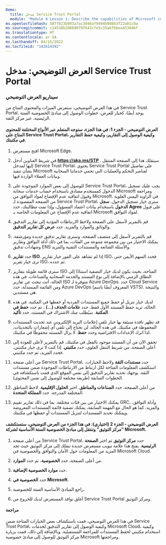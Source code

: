 ```yaml
---
Demo:
  title: مدخل Service Trust Portal
  module: 'Module 4 Lesson 1: Describe the capabilities of Microsoft compliance solutions: Describe the compliance management capabilities of Microsoft'
ms.openlocfilehash: 587f823b993a7ac3046af9494b90883f22a01c8a
ms.sourcegitcommit: c14538b208890797642cfe5c35abf6bea45364bf
ms.translationtype: HT
ms.contentlocale: ar-SA
ms.lasthandoff: 04/15/2022
ms.locfileid: "142614392"
---
```

# <a name="demo-service-trust-portal"></a>العرض التوضيحي: مدخل Service Trust Portal

### <a name="demo-scenario"></a>سيناريو العرض التوضيحي

في هذا العرض التوضيحي، ستعرض الميزات والمحتوى المتاح من Service Trust Portal. يوجد أيضًا، كخيار للعرض، خطوات الوصول إلى مبادئ الخصوصية الستة الرئيسية، عبر مركز الثقة.

#### <a name="demo-part-1-in-this-part-you-will-walk-the-learner-through-the-different-types-of-content-available-on-the-service-trust-portal-how-to-access-reports-and-how-to-save-reports-to-your-library"></a>العرض التوضيحي - الجزء 1: في هذا الجزء، ستوجه المتعلم عبر الأنواع المختلفة للمحتوى المتاح على Service Trust Portal، وكيفية الوصول إلى التقارير، وكيفية حفظ التقارير في مكتبتك. 

1. افتح مستعرض Microsoft Edge.

1. في شريط العناوين أدخل **https://aka.ms/STP** .  سينقلك هذا إلى الصفحة المنتقل إليها لمدخل Service Trust Portal. يحتوي Service Trust Portal على تفاصيل بشأن تنفيذ Microsoft لعناصر التحكم والعمليات التي تحمي خدماتنا السحابية وبيانات العملاء الواردة فيها. 

1. للوصول إلى بعض الموارد الموجودة على Service Trust Portal، يجب عليك تسجيل الدخول كمستخدم مصادق باستخدام حساب خدمات سحابة Microsoft ومراجعة وقبول اتفاقية عدم الإفصاح لمواد التوافق من Microsoft. في الزاوية اليمنى العلوية من الصفحة المقصودة لـ Service Trust Portal، سترى خيار تسجيل الدخول.  **سجل الدخول** باستخدام بيانات اعتماد المسؤول، وإذا تمت مطالبتك، حدد **Agree** على قبول اتفاقية عدم الإفصاح عن المعلومات الخاصة بـ Microsoft لمواد التوافق.

1. قم بالتمرير لأسفل على الصفحة ولاحظ الارتباطات المؤدية إلى تقارير التدقيق والوثائق والموارد والمزيد.  حدد **عرض كل تقارير التدقيق**.

1. قم بالتمرير لأسفل إلى منتصف الصفحة، وسترى تقارير تدقيق جديدة ومؤرشفة.  يمكنك الاختيار من بين مجموعة متنوعة من الفئات، بما في ذلك أدلة التوافق وتقارير وشهادات تدقيق ENS والأسئلة الشائعة والمستندات التقنية والمزيد.

1. حدد **تقارير ISO**.  إذا لم تشاهد على الفور خيار تقارير ISO، فحدد السهم الأيمن حتى ترى خيار تقرير ISO، ثم حدده.

1. سترى قائمة طويلة بتقارير ISO المتاحة، بحيث يكون لديك خيار التصفية استنادًا إلى النطاق الزمني بالإضافة إلى نوع المستند والخدمة السحابية والصناعات.  في هذه الحالة، أنت تبحث عن تقارير ISO متوفرة لـ Azure DevOps.  حدد Cloud Service ومن القائمة المنسدلة، حدد Azure DevOps (المعروف أيضًا باسم VSTS).  والنتيجة هي مستندين.

1. لديك خيار تنزيل أو حفظ جميع المستندات الفردية أو حفظها في المكتبة.  في هذه الحالة، تريد حفظ المستند الأول فقط.  حدد **علامات الحذف (...)** ، ثم حدد **حفظ في المكتبة**.  سيُطلب منك الاشتراك في المستند، حدد **تأكيد**.

1. قد تظهر نافذة منبثقة بها خيار تلقي إعلامات البريد الإلكتروني عند تحديث المستندات المحفوظة في مكتبتك.  في هذه الحالة، لن تحتاج إلى تلقي أي إشعارات بالتحديثات، لذا اترك الإعدادات الافتراضية وحدد **حفظ**.  لا يزال المستند محفوظًا في مكتبتك.

1. تحقق الآن من أن المستند موجود بالفعل في مكتبتك. قم بالتمرير لأعلى للعودة إلى أعلى الصفحة. من شريط التنقل العلوي، حدد **مكتبتي**.  إذا كنت لا ترى خيار مكتبتي، فحدد المزيد، ثم حدد مكتبتي.

1. من أعلى صفحة Service Trust Portal، حدد **مستندات الثقة** ولاحظ الخيارات. استكشف المعلومات المتاحة لكل ارتباط من الارتباطات الموجودة ضمن مستندات الثقة. يوجهك تحديد تقارير التدقيق إلى نفس الموقع الذي قمت باستكشافه في الخطوات السابقة (طريقة مختلفة للوصول إلى نفس المحتوى).  

1. من أعلى الصفحة، حدد **الصناعات والمناطق**.  اختر **الحلول الإقليمية**. لاحظ المناطق المختلفة المدرجة.  حدد **المملكة المتحدة**.  

1. يمكنك الاختيار من بين فئات مختلفة.  بما في ذلك تقارير تقييم GRC، وأدلة التوافق، والمزيد.  كما هو الحال مع المهمة السابقة، يمكنك تصفية قائمة المستندات المعروضة ويمكنك تحديد المستندات لتنزيل المستندات أو حفظها في مكتبتك.

#### <a name="demo-part-2-optional-in-this-part-of-the-demo-you-will-show-the-trust-center-and-navigate-to-microsofts-six-key-privacy-principles"></a>العرض التوضيحي - الجزء 2 (اختياري): في هذا الجزء من العرض التوضيحي، ستستكشف "مركز التوثيق" وتنتقل إلى مبادئ الخصوصية الستة الأساسية لشركة Microsoft.

1. من أعلى صفحة Service Trust Portal، حدد **مركز التوثيق** ثم اختر **الصفحة الرئيسية**. يفتح هذا علامة تبويب مستعرض جديدة تنقلك إلى مركز التوثيق حيث تجد المزيد من المعلومات حول الأمان والتوافق والخصوصية في Microsoft Cloud.

1. من أعلى الصفحة، حدد **الخصوصية**، ثم حدد **الموارد**.

1. حدد **موارد الخصوصية الإضافية**.

1. حدد **الخصوصية في Microsoft**.

1. راجع المبادئ الأساسية الستة للخصوصية.

1. أغلق نوافذ المستعرض لديك للخروج من Service Trust Portal ومركز التوثيق.

#### <a name="review"></a>مراجعة

في هذا العرض التوضيحي، قمت باستكشاف بعض الخيارات المتاحة ضمن Service Trust Portal، وكيفية الوصول إلى تقارير التدقيق لخدمات Microsoft Cloud، وكيفية استخدام مكتبتي لحفظ المستندات للمراجعة المستقبلية.  وبالإضافة إلى ذلك، قمت بزيارة مركز التوثيق للوصول إلى مبادئ خصوصية Microsoft ومراجعتها.
